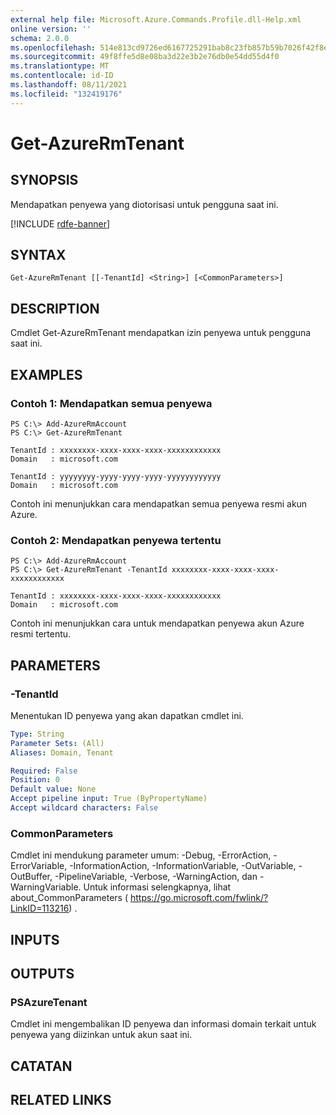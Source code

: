 ```yaml
---
external help file: Microsoft.Azure.Commands.Profile.dll-Help.xml
online version: ''
schema: 2.0.0
ms.openlocfilehash: 514e813cd9726ed6167725291bab8c23fb857b59b7026f42f8ed57daae66aef0
ms.sourcegitcommit: 49f8ffe5d8e08ba3d22e3b2e76db0e54dd55d4f0
ms.translationtype: MT
ms.contentlocale: id-ID
ms.lasthandoff: 08/11/2021
ms.locfileid: "132419176"
---
```

# Get-AzureRmTenant

## SYNOPSIS
Mendapatkan penyewa yang diotorisasi untuk pengguna saat ini.

[!INCLUDE [rdfe-banner](../../includes/rdfe-banner.md)]

## SYNTAX

```
Get-AzureRmTenant [[-TenantId] <String>] [<CommonParameters>]
```

## DESCRIPTION
Cmdlet Get-AzureRmTenant mendapatkan izin penyewa untuk pengguna saat ini.

## EXAMPLES

### Contoh 1: Mendapatkan semua penyewa
```
PS C:\> Add-AzureRmAccount
PS C:\> Get-AzureRmTenant

TenantId : xxxxxxxx-xxxx-xxxx-xxxx-xxxxxxxxxxxx
Domain   : microsoft.com

TenantId : yyyyyyyy-yyyy-yyyy-yyyy-yyyyyyyyyyyy
Domain   : microsoft.com
```

Contoh ini menunjukkan cara mendapatkan semua penyewa resmi akun Azure.

### Contoh 2: Mendapatkan penyewa tertentu
```
PS C:\> Add-AzureRmAccount
PS C:\> Get-AzureRmTenant -TenantId xxxxxxxx-xxxx-xxxx-xxxx-xxxxxxxxxxxx

TenantId : xxxxxxxx-xxxx-xxxx-xxxx-xxxxxxxxxxxx
Domain   : microsoft.com
```

Contoh ini menunjukkan cara untuk mendapatkan penyewa akun Azure resmi tertentu.

## PARAMETERS

### -TenantId
Menentukan ID penyewa yang akan dapatkan cmdlet ini.

```yaml
Type: String
Parameter Sets: (All)
Aliases: Domain, Tenant

Required: False
Position: 0
Default value: None
Accept pipeline input: True (ByPropertyName)
Accept wildcard characters: False
```

### CommonParameters
Cmdlet ini mendukung parameter umum: -Debug, -ErrorAction, -ErrorVariable, -InformationAction, -InformationVariable, -OutVariable, -OutBuffer, -PipelineVariable, -Verbose, -WarningAction, dan -WarningVariable. Untuk informasi selengkapnya, lihat about_CommonParameters ( https://go.microsoft.com/fwlink/?LinkID=113216) .

## INPUTS

## OUTPUTS

### PSAzureTenant
Cmdlet ini mengembalikan ID penyewa dan informasi domain terkait untuk penyewa yang diizinkan untuk akun saat ini.

## CATATAN

## RELATED LINKS

